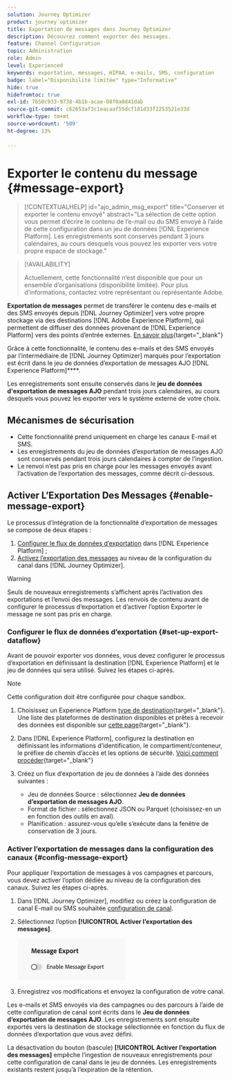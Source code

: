 ```yaml
---
solution: Journey Optimizer
product: journey optimizer
title: Exportation de messages dans Journey Optimizer
description: Découvrez comment exporter des messages.
feature: Channel Configuration
topic: Administration
role: Admin
level: Experienced
keywords: exportation, messages, HIPAA, e-mails, SMS, configuration
badge: label="Disponibilité limitée" type="Informative"
hide: true
hidefromtoc: true
exl-id: 7b50c933-9738-4b1b-acae-08f0a8d41dab
source-git-commit: c62653af3c1eacaaf55dcf181d33f2253521e33d
workflow-type: tm+mt
source-wordcount: '509'
ht-degree: 13%

---
```


# Exporter le contenu du message {#message-export}

>[!CONTEXTUALHELP]
>id="ajo_admin_msg_export"
>title="Conserver et exporter le contenu envoyé"
>abstract="La sélection de cette option vous permet d’écrire le contenu de l’e-mail ou du SMS envoyé à l’aide de cette configuration dans un jeu de données [!DNL Experience Platform]. Les enregistrements sont conservés pendant 3 jours calendaires, au cours desquels vous pouvez les exporter vers votre propre espace de stockage."

>[!AVAILABILITY]
>
>Actuellement, cette fonctionnalité n’est disponible que pour un ensemble d’organisations (disponibilité limitée). Pour plus d’informations, contactez votre représentant ou représentante Adobe.

**Exportation de messages** permet de transférer le contenu des e-mails et des SMS envoyés depuis [!DNL Journey Optimizer] vers votre propre stockage via des destinations [!DNL Adobe Experience Platform], qui permettent de diffuser des données provenant de [!DNL Experience Platform] vers des points d’entrée externes. [En savoir plus](https://experienceleague.adobe.com/fr/docs/experience-platform/destinations/home){target="_blank"}

Grâce à cette fonctionnalité, le contenu des e-mails et des SMS envoyés par l’intermédiaire de [!DNL Journey Optimizer] marqués pour l’exportation est écrit dans le jeu de données d’exportation de messages AJO [!DNL Experience Platform]****.

Les enregistrements sont ensuite conservés dans le **jeu de données d&#39;exportation de messages AJO** pendant trois jours calendaires, au cours desquels vous pouvez les exporter vers le système externe de votre choix.
<!--
## Terminology

* **[!DNL Experience Platform] destinations** - Framework to deliver data out of Experience Platform into external endpoints. [Learn more](https://experienceleague.adobe.com/en/docs/experience-platform/destinations/home){target="_blank"}
* **AJO Message Export Dataset** - An [!DNL Experience Platform] dataset which stores the message content of email and SMS messages sent via [!DNL Journey Optimizer] which have been marked for export.
* **Retention**: Records in the AJO Message Export Dataset are retained for 3 calendar days from ingestion.-->

## Mécanismes de sécurisation

* Cette fonctionnalité prend uniquement en charge les canaux E-mail et SMS.
* Les enregistrements du jeu de données d’exportation de messages AJO sont conservés pendant trois jours calendaires à compter de l’ingestion.
* Le renvoi n’est pas pris en charge pour les messages envoyés avant l’activation de l’exportation des messages, comme décrit ci-dessous.

## Activer L’Exportation Des Messages {#enable-message-export}

Le processus d’intégration de la fonctionnalité d’exportation de messages se compose de deux étapes :

1. [Configurer le flux de données d’exportation](#set-up-export-dataflow) dans [!DNL Experience Platform] ;
1. [Activez l’exportation des messages](#config-message-export) au niveau de la configuration du canal dans [!DNL Journey Optimizer].

>[!WARNING]
>
>Seuls de nouveaux enregistrements s’affichent après l’activation des exportations et l’envoi des messages. Les renvois de contenu avant de configurer le processus d’exportation et d’activer l’option Exporter le message ne sont pas pris en charge.

### Configurer le flux de données d’exportation {#set-up-export-dataflow}

Avant de pouvoir exporter vos données, vous devez configurer le processus d’exportation en définissant la destination [!DNL Experience Platform] et le jeu de données qui sera utilisé. Suivez les étapes ci-après.

>[!NOTE]
>
>Cette configuration doit être configurée pour chaque sandbox.

1. Choisissez un Experience Platform [type de destination](https://experienceleague.adobe.com/en/docs/experience-platform/destinations/destination-types){target="_blank"}. Une liste des plateformes de destination disponibles et prêtes à recevoir des données est disponible sur [cette page](https://experienceleague.adobe.com/en/docs/experience-platform/destinations/catalog/overview){target="_blank"}.

1. Dans [!DNL Experience Platform], configurez la destination en définissant les informations d’identification, le compartiment/conteneur, le préfixe de chemin d’accès et les options de sécurité. [Voici comment procéder](https://experienceleague.adobe.com/en/docs/experience-platform/destinations/ui/activate/export-datasets){target="_blank"}

1. Créez un flux d’exportation de jeu de données à l’aide des données suivantes :

   * Jeu de données Source : sélectionnez **Jeu de données d’exportation de messages AJO**.
   * Format de fichier : sélectionnez JSON ou Parquet (choisissez-en un en fonction des outils en aval).
   * Planification : assurez-vous qu’elle s’exécute dans la fenêtre de conservation de 3 jours.

### Activer l’exportation de messages dans la configuration des canaux {#config-message-export}

Pour appliquer l’exportation de messages à vos campagnes et parcours, vous devez activer l’option dédiée au niveau de la configuration des canaux. Suivez les étapes ci-après.

1. Dans [!DNL Journey Optimizer], modifiez ou créez la configuration de canal E-mail ou SMS souhaitée [configuration de canal](channel-surfaces.md#create-channel-surface).

1. Sélectionnez l’option **[!UICONTROL Activer l’exportation des messages]**.

   ![](assets/config-message-export.png)

1. Enregistrez vos modifications et envoyez la configuration de votre canal.

Les e-mails et SMS envoyés via des campagnes ou des parcours à l’aide de cette configuration de canal sont écrits dans le **Jeu de données d’exportation de messages AJO**. Les enregistrements sont ensuite exportés vers la destination de stockage sélectionnée en fonction du flux de données d’exportation que vous avez défini.

La désactivation du bouton (bascule) **[!UICONTROL Activer l’exportation des messages]** empêche l’ingestion de nouveaux enregistrements pour cette configuration de canal dans le jeu de données. Les enregistrements existants restent jusqu’à l’expiration de la rétention.
